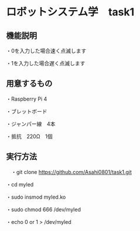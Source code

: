 # ロボットシステム学　task1

## 機能説明


  ・0を入力した場合速く点滅します
  
  
  ・1を入力した場合遅く点滅します
  
  
  
## 用意するもの


  ・Raspberry Pi 4
 
 
  ・ブレットボード
  
  
  ・ジャンパー線　4本
  
  
  ・抵抗　220Ω　1個
  


## 実行方法


　・git clone https://github.com/Asahi0801/task1.git
 
 
  ・cd myled
  
  
  ・sudo insmod myled.ko
  
  
  ・sudo chmod 666 /dev/myled
  
  
  ・echo 0 or 1 > /dev/myled

　


  
